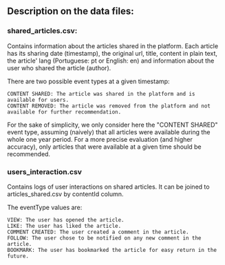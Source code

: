 ## Description on the data files:

### shared_articles.csv: 

Contains information about the articles shared in the platform. Each article has its sharing date (timestamp), the original url, title, content in plain text, the article' lang (Portuguese: pt or English: en) and information about the user who shared the article (author).

There are two possible event types at a given timestamp:

    CONTENT SHARED: The article was shared in the platform and is available for users.
    CONTENT REMOVED: The article was removed from the platform and not available for further recommendation.

For the sake of simplicity, we only consider here the "CONTENT SHARED" event type, assuming (naively) that all articles were available during the whole one year period. For a more precise evaluation (and higher accuracy), only articles that were available at a given time should be recommended.

### users_interaction.csv

Contains logs of user interactions on shared articles. It can be joined to articles_shared.csv by contentId column.

The eventType values are:

    VIEW: The user has opened the article.
    LIKE: The user has liked the article.
    COMMENT CREATED: The user created a comment in the article.
    FOLLOW: The user chose to be notified on any new comment in the article.
    BOOKMARK: The user has bookmarked the article for easy return in the future.

